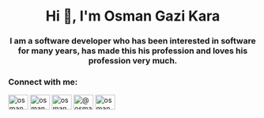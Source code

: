<h1 align="center">Hi 👋, I'm Osman Gazi Kara</h1>
<h3 align="center">I am a software developer who has been interested in software for many years, has made this his profession and loves his profession very much.</h3>

<h3 align="left">Connect with me:</h3>
<p align="left">
<a href="https://twitter.com/osmangazikarax" target="blank"><img align="center" src="https://raw.githubusercontent.com/rahuldkjain/github-profile-readme-generator/master/src/images/icons/Social/twitter.svg" alt="osmangazikarax" height="30" width="40" /></a>
<a href="https://linkedin.com/in/osmangazikara" target="blank"><img align="center" src="https://raw.githubusercontent.com/rahuldkjain/github-profile-readme-generator/master/src/images/icons/Social/linked-in-alt.svg" alt="osmangazikara" height="30" width="40" /></a>
<a href="https://instagram.com/osmangazikarax" target="blank"><img align="center" src="https://raw.githubusercontent.com/rahuldkjain/github-profile-readme-generator/master/src/images/icons/Social/instagram.svg" alt="osmangazikarax" height="30" width="40" /></a>
<a href="https://medium.com/@osmangazikara" target="blank"><img align="center" src="https://raw.githubusercontent.com/rahuldkjain/github-profile-readme-generator/master/src/images/icons/Social/medium.svg" alt="@osmangazikara" height="30" width="40" /></a>
<a href="https://www.youtube.com/c/osmangazikara" target="blank"><img align="center" src="https://raw.githubusercontent.com/rahuldkjain/github-profile-readme-generator/master/src/images/icons/Social/youtube.svg" alt="osmangazikara" height="30" width="40" /></a>
</p>
